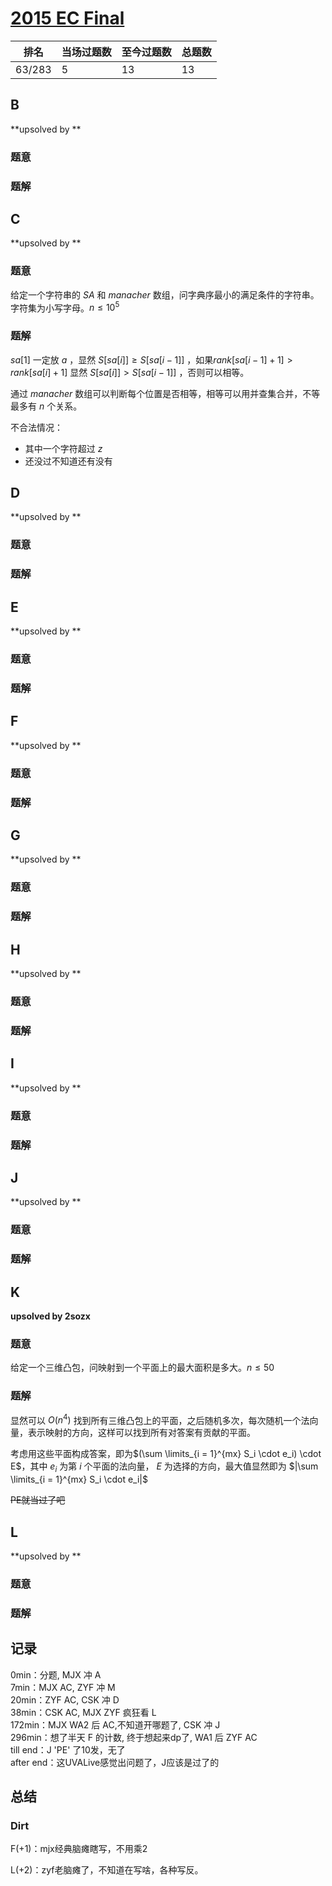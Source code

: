 # [2015 EC Final](https://vjudge.net/contest/429937)

| 排名   | 当场过题数 | 至今过题数 | 总题数 |
| ------ | ---------- | ---------- | ------ |
| 63/283 | 5          | 13         | 13     |

## **B**

**upsolved by **

### 题意



### 题解



## **C**

**upsolved by **

### 题意

给定一个字符串的 $SA$ 和 $manacher$ 数组，问字典序最小的满足条件的字符串。字符集为小写字母。$n \le 10^5$

### 题解

$sa[1]$ 一定放 $a$ ，显然 $S[sa[i]] \ge S[sa[i - 1]]$ ，如果$rank[sa[i - 1] + 1] > rank[sa[i] + 1]$ 显然 $S[sa[i]] > S[sa[i - 1]]$  ，否则可以相等。

通过 $manacher$ 数组可以判断每个位置是否相等，相等可以用并查集合并，不等最多有 $n$ 个关系。

不合法情况：

* 其中一个字符超过 $z$ 
* 还没过不知道还有没有

## **D**

**upsolved by **

### 题意



### 题解



## **E**

**upsolved by **

### 题意



### 题解



## **F**

**upsolved by **

### 题意



### 题解



## **G**

**upsolved by **

### 题意



### 题解



## **H**

**upsolved by **

### 题意



### 题解



## **I**

**upsolved by **

### 题意



### 题解



## **J**

**upsolved by **

### 题意



### 题解



## **K**

**upsolved by 2sozx**

### 题意

给定一个三维凸包，问映射到一个平面上的最大面积是多大。$n\le 50$

### 题解

显然可以 $O(n^4)$ 找到所有三维凸包上的平面，之后随机多次，每次随机一个法向量，表示映射的方向，这样可以找到所有对答案有贡献的平面。

考虑用这些平面构成答案，即为$(\sum \limits_{i = 1}^{mx} S_i \cdot e_i) \cdot E$，其中 $e_i$ 为第 $i$ 个平面的法向量， $E$ 为选择的方向，最大值显然即为 $|\sum \limits_{i = 1}^{mx} S_i \cdot e_i|$

<del>PE就当过了吧</del>

## **L**

**upsolved by **

### 题意



### 题解



## **记录**

0min：分题, MJX 冲 A<br>7min：MJX AC, ZYF 冲 M<br>20min：ZYF AC, CSK 冲 D<br>38min：CSK AC, MJX ZYF 疯狂看 L<br>172min：MJX WA2 后 AC,不知道开哪题了, CSK 冲 J<br>296min：想了半天 F 的计数, 终于想起来dp了, WA1 后 ZYF AC<br>till end：J 'PE' 了10发，无了<br>after end：这UVALive感觉出问题了，J应该是过了的

## **总结**

### Dirt

F(+1)：mjx经典脑瘫瞎写，不用乘2

L(+2)：zyf老脑瘫了，不知道在写啥，各种写反。